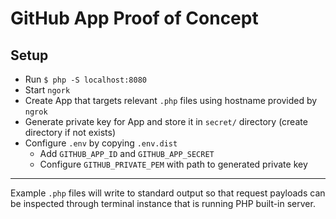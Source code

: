 # GitHub App Proof of Concept

## Setup
- Run `$ php -S localhost:8080`
- Start `ngork`
- Create App that targets relevant `.php` files using hostname provided by `ngrok`
- Generate private key for App and store it in `secret/` directory (create directory if not exists)
- Configure `.env` by copying `.env.dist`
    - Add `GITHUB_APP_ID` and `GITHUB_APP_SECRET`
    - Configure `GITHUB_PRIVATE_PEM` with path to generated private key
    
---

Example `.php` files will write to standard output so that request payloads can be inspected through terminal instance
that is running PHP built-in server.